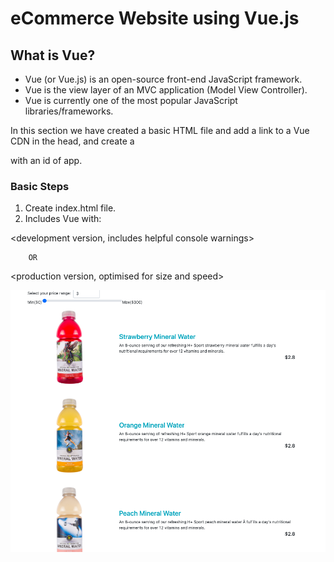 # eCommerce Website using Vue.js

## What is Vue?

- Vue (or Vue.js) is an open-source front-end JavaScript framework.
- Vue is the view layer of an MVC application (Model View Controller).
- Vue is currently one of the most popular JavaScript libraries/frameworks.

In this section we have created a basic HTML file and add a link to a Vue CDN in the head, and create a <div> with an id of app.

### Basic Steps

1. Create index.html file.
2. Includes Vue with:

<development version, includes helpful console warnings>

<script src="https://cdn.jsdelivr.net/npm/vue/dist/vue.js"></script>

		OR

<production version, optimised for size and speed>
<script src="https://cdn.jsdelivr.net/npm/vue"></script>




![](Screenshot.png)
